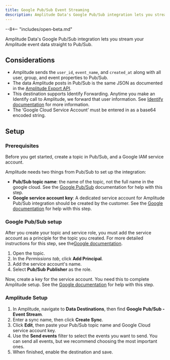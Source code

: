 ```yaml
---
title: Google Pub/Sub Event Streaming
description: Amplitude Data's Google Pub/Sub integration lets you stream your Amplitude event data straight to Pub/Sub.
---
```


--8<-- "includes/open-beta.md"

Amplitude Data's Google Pub/Sub integration lets you stream your Amplitude event data straight to Pub/Sub.

## Considerations

- Amplitude sends the `user_id`, `event_name`, and `created_at`  along with all user, group, and event properties to Pub/Sub.
- The data Amplitude posts in Pub/Sub is the same JSON as documented in the [Amplitude Export API](https://www.docs.developers.amplitude.com/analytics/apis/export-api/#response).
- This destination supports Identify Forwarding. Anytime you make an Identify call to Amplitude, we forward that user information. See [Identify documentation](https://www.docs.developers.amplitude.com/analytics/apis/identify-api/) for more information.
- The ‘Google Cloud Service Account’ must be entered in as a base64 encoded string.  

## Setup

### Prerequisites

Before you get started, create a topic in Pub/Sub, and a Google IAM service account.

Amplitude needs two things from Pub/Sub to set up the integration:

- **Pub/Sub topic name**: the name of the topic, not the full name in the google cloud. See the [Google Pub/Sub](https://cloud.google.com/pubsub/docs/admin) documentation for help with this step. 
- **Google service account key**: A dedicated service account for Amplitude Pub/Sub integration should be created by the customer. See the [Google documentation](https://cloud.google.com/iam/docs/service-accounts) for help with this step.

### Google Pub/Sub setup

After you create your topic and service role, you must add the service account as a principle for the topic you created. For more detailed instructions for this step, see the[Google documentation](https://cloud.google.com/pubsub/docs/access-control?hl=en#console).

1. Open the topic.
2. In the *Permissions tab*, click **Add Principal**.
3. Add the service account's name.
4. Select **Pub/Sub Publisher** as the role.

Now, create a key for the service account. You need this to complete Amplitude setup. See the [Google documentation](https://cloud.google.com/iam/docs/creating-managing-service-account-keys) for help with this step.

### Amplitude Setup

1. In Amplitude, navigate to **Data Destinations**, then find **Google Pub/Sub - Event Stream**.
2. Enter a sync name, then click **Create Sync**.
3. Click **Edit**, then paste your Pub/Sub topic name and Google Cloud service account key.
4. Use the **Send events** filter to select the events you want to send. You can send all events, but we recommend choosing the most important ones.
5. When finished, enable the destination and save.
